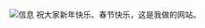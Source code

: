 ![信息](https://user-images.githubusercontent.com/121608707/210080969-e1f1d7d9-722a-4a75-81fc-d92ce8e65a5a.png)
祝大家新年快乐、春节快乐，这是我做的网站。
